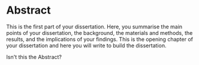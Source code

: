 # Abstract

This is the first part of your dissertation. Here, you summarise the main points of your dissertation, the background, the materials and methods, the results, and the implications of your findings. This is the opening chapter of your dissertation and here you will write to build the dissertation.

Isn't this the Abstract?

    
    
    